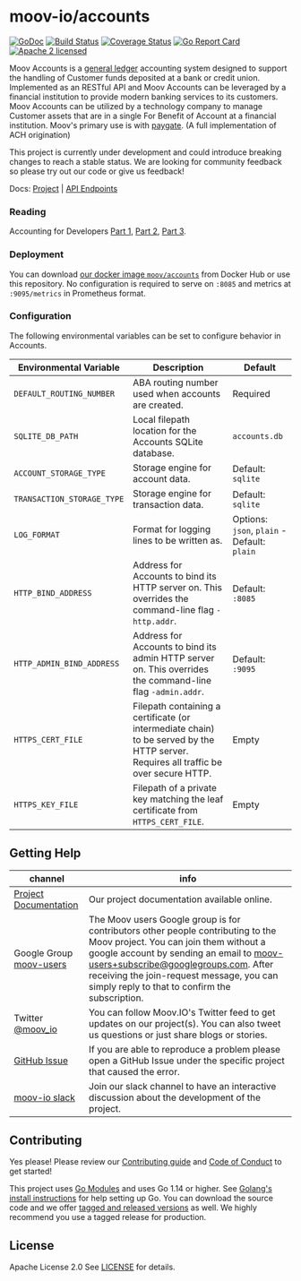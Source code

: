 moov-io/accounts
===

[![GoDoc](https://godoc.org/github.com/moov-io/accounts?status.svg)](https://godoc.org/github.com/moov-io/accounts)
[![Build Status](https://travis-ci.com/moov-io/accounts.svg?branch=master)](https://travis-ci.com/moov-io/accounts)
[![Coverage Status](https://codecov.io/gh/moov-io/accounts/branch/master/graph/badge.svg)](https://codecov.io/gh/moov-io/accounts)
[![Go Report Card](https://goreportcard.com/badge/github.com/moov-io/accounts)](https://goreportcard.com/report/github.com/moov-io/accounts)
[![Apache 2 licensed](https://img.shields.io/badge/license-Apache2-blue.svg)](https://raw.githubusercontent.com/moov-io/accounts/master/LICENSE)

Moov Accounts is a [general ledger](https://en.wikipedia.org/wiki/General_ledger) accounting system designed to support the handling of Customer funds deposited at a bank or credit union. Implemented as an RESTful API and Moov Accounts can be leveraged by a financial institution to provide modern banking services to its customers. Moov Accounts can be utilized by a technology company to manage Customer assets that are in a single For Benefit of Account at a financial institution. Moov's primary use is with [paygate](https://github.com/moov-io/paygate). (A full implementation of ACH origination)

This project is currently under development and could introduce breaking changes to reach a stable status. We are looking for community feedback so please try out our code or give us feedback!

Docs: [Project](https://moov-io.github.io/accounts/) | [API Endpoints](https://moov-io.github.io/accounts/api/)

### Reading

Accounting for Developers [Part 1](https://docs.google.com/document/d/1HDLRa6vKpclO1JtxbGB5NeAYWf8cf1UMGy22o8OZZq4/edit#heading=h.jo5avukxj1q), [Part 2](https://docs.google.com/document/d/1qhtirHUzPu7Od7yX3A4kA424tjFCv5Kbi42xj49tKlw/edit), [Part 3](https://docs.google.com/document/d/1kIwonczHvJLgzcijLtljHc5fccQ6fKI6TodhnGYHCEA/edit).

### Deployment

You can download [our docker image `moov/accounts`](https://hub.docker.com/r/moov/accounts/) from Docker Hub or use this repository. No configuration is required to serve on `:8085` and metrics at `:9095/metrics` in Prometheus format.

### Configuration

The following environmental variables can be set to configure behavior in Accounts.

| Environmental Variable | Description | Default |
|-----|-----|-----|
| `DEFAULT_ROUTING_NUMBER` | ABA routing number used when accounts are created. | Required |
| `SQLITE_DB_PATH`| Local filepath location for the Accounts SQLite database. | `accounts.db` |
| `ACCOUNT_STORAGE_TYPE` | Storage engine for account data. | Default: `sqlite` |
| `TRANSACTION_STORAGE_TYPE` | Storage engine for transaction data. | Default: `sqlite` |
| `LOG_FORMAT` | Format for logging lines to be written as. | Options: `json`, `plain` - Default: `plain` |
| `HTTP_BIND_ADDRESS` | Address for Accounts  to bind its HTTP server on. This overrides the command-line flag `-http.addr`. | Default: `:8085` |
| `HTTP_ADMIN_BIND_ADDRESS` | Address for Accounts to bind its admin HTTP server on. This overrides the command-line flag `-admin.addr`. | Default: `:9095` |
| `HTTPS_CERT_FILE` | Filepath containing a certificate (or intermediate chain) to be served by the HTTP server. Requires all traffic be over secure HTTP. | Empty |
| `HTTPS_KEY_FILE`  | Filepath of a private key matching the leaf certificate from `HTTPS_CERT_FILE`. | Empty |

## Getting Help

 channel | info
 ------- | -------
 [Project Documentation](https://moov-io.github.io/accounts/) | Our project documentation available online.
 Google Group [moov-users](https://groups.google.com/forum/#!forum/moov-users)| The Moov users Google group is for contributors other people contributing to the Moov project. You can join them without a google account by sending an email to [moov-users+subscribe@googlegroups.com](mailto:moov-users+subscribe@googlegroups.com). After receiving the join-request message, you can simply reply to that to confirm the subscription.
Twitter [@moov_io](https://twitter.com/moov_io)	| You can follow Moov.IO's Twitter feed to get updates on our project(s). You can also tweet us questions or just share blogs or stories.
[GitHub Issue](https://github.com/moov-io) | If you are able to reproduce a problem please open a GitHub Issue under the specific project that caused the error.
[moov-io slack](https://slack.moov.io/) | Join our slack channel to have an interactive discussion about the development of the project.

## Contributing

Yes please! Please review our [Contributing guide](CONTRIBUTING.md) and [Code of Conduct](https://github.com/moov-io/ach/blob/master/CODE_OF_CONDUCT.md) to get started!

This project uses [Go Modules](https://github.com/golang/go/wiki/Modules) and uses Go 1.14 or higher. See [Golang's install instructions](https://golang.org/doc/install) for help setting up Go. You can download the source code and we offer [tagged and released versions](https://github.com/moov-io/accounts/releases/latest) as well. We highly recommend you use a tagged release for production.

## License

Apache License 2.0 See [LICENSE](LICENSE) for details.
